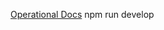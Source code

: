 

<a href ="https://github.com/strapi/strapi-starter-next-blog">Operational Docs</a>
npm run develop